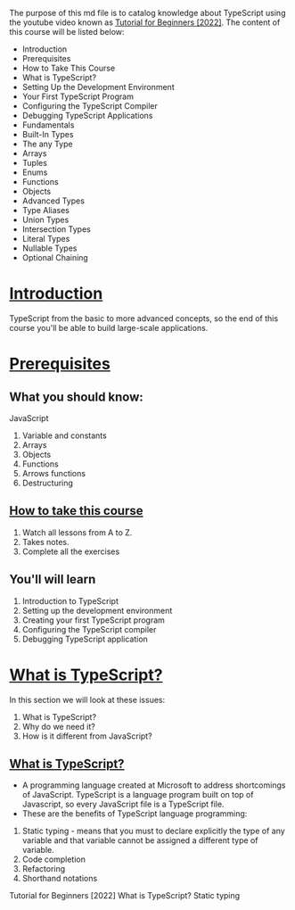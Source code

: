 The purpose of this md file is to catalog knowledge about TypeScript using the youtube video known as [Tutorial for Beginners [2022]](https://youtu.be/d56mG7DezGs). The content of this course will be listed below:  

* Introduction
* Prerequisites
* How to Take This Course
* What is TypeScript?
* Setting Up the Development Environment 
* Your First TypeScript Program
* Configuring the TypeScript Compiler 
* Debugging TypeScript Applications 
* Fundamentals
* Built-In Types
* The any Type
* Arrays
* Tuples
* Enums
* Functions
* Objects
* Advanced Types
* Type Aliases
* Union Types 
* Intersection Types 
* Literal Types 
* Nullable Types 
* Optional Chaining

# [Introduction](https://youtu.be/d56mG7DezGs?t=1)  
TypeScript from the basic to more advanced concepts, so the end of this course you'll be able to build large-scale applications.  

# [Prerequisites](https://youtu.be/d56mG7DezGs?t=52)  
## What you should know:
JavaScript
1. Variable and constants
2. Arrays
3. Objects
4. Functions
5. Arrows functions
6. Destructuring  

## [How to take this course](https://youtu.be/d56mG7DezGs?t=91)
1. Watch all lessons from A to Z.
2. Takes notes.
3. Complete all the exercises

## You'll will learn
1. Introduction to TypeScript
2. Setting up the development environment
3. Creating your first TypeScript program
4. Configuring the TypeScript compiler
5. Debugging TypeScript application

# [What is TypeScript?](https://youtu.be/d56mG7DezGs?t=178)
In this section we will look at these issues:
1. What is TypeScript?
2. Why do we need it?
3. How is it different from JavaScript?

## [What is TypeScript?](https://youtu.be/d56mG7DezGs?t=193)
* A programming language created at Microsoft to address shortcomings of JavaScript. TypeScript is a language program built on top of Javascript, so every JavaScript file is a TypeScript file.
* These are the benefits of TypeScript language programming:
1. Static typing - means that you must to declare explicitly the type of any variable and that variable cannot be assigned a different type of variable.
2. Code completion
3. Refactoring
4. Shorthand notations

Tutorial for Beginners [2022]
    What is TypeScript?
        Static typing